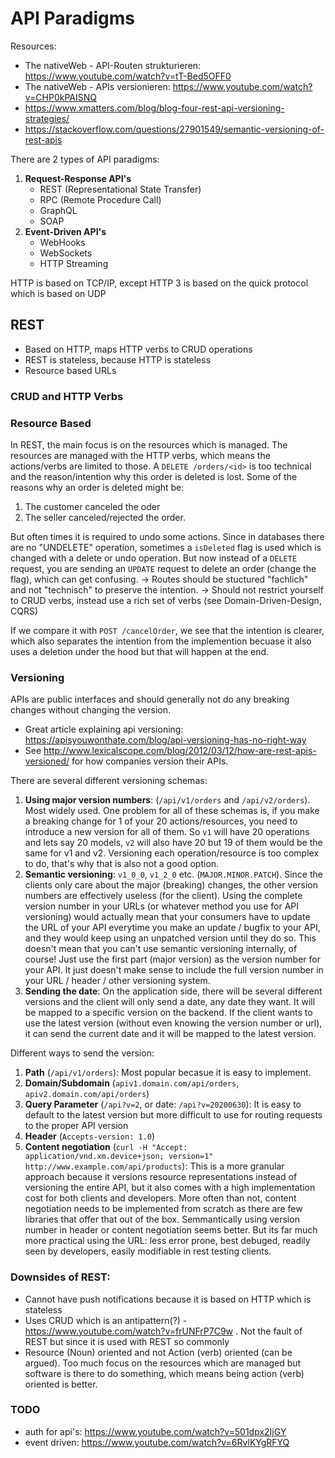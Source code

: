 
# API Paradigms

Resources:
 * The nativeWeb - API-Routen strukturieren: https://www.youtube.com/watch?v=tT-Bed5OFF0
 * The nativeWeb - APIs versionieren: https://www.youtube.com/watch?v=CHP0kPAISNQ
 * https://www.xmatters.com/blog/blog-four-rest-api-versioning-strategies/
 * https://stackoverflow.com/questions/27901549/semantic-versioning-of-rest-apis

There are 2 types of API paradigms:
 1. **Request-Response API's**
    - REST (Representational State Transfer)
    - RPC (Remote Procedure Call)
    - GraphQL
    - SOAP
 2. **Event-Driven API's**
    - WebHooks
    - WebSockets
    - HTTP Streaming

HTTP is based on TCP/IP, except HTTP 3 is based on the quick protocol which is based on UDP

## REST

 * Based on HTTP, maps HTTP verbs to CRUD operations
 * REST is stateless, because HTTP is stateless
 * Resource based URLs

### CRUD and HTTP Verbs


### Resource Based
In REST, the main focus is on the resources which is managed.
The resources are managed with the HTTP verbs, which means the actions/verbs are limited to those. 
A `DELETE /orders/<id>` is too technical and the reason/intention why this order is deleted is lost. Some of the reasons why an order is deleted might be:
 1. The customer canceled the oder
 2. The seller canceled/rejected the order.

But often times it is required to undo some actions. Since in databases there are no "UNDELETE" operation, sometimes a `isDeleted` flag is used which is changed with a delete or undo operation. But now instead of a `DELETE` request, you are sending an `UPDATE` request to delete an order (change the flag), which can get confusing.
-> Routes should be stuctured "fachlich" and not "technisch" to preserve the intention.
-> Should not restrict yourself to CRUD verbs, instead use a rich set of verbs (see Domain-Driven-Design, CQRS)

If we compare it with `POST /cancelOrder`, we see that the intention is clearer, which also separates the intention from the implemention becuase it also uses a deletion under the hood but that will happen at the end.

### Versioning
APIs are public interfaces and should generally not do any breaking changes without changing the version.
 * Great article explaining api versioning: https://apisyouwonthate.com/blog/api-versioning-has-no-right-way
 * See http://www.lexicalscope.com/blog/2012/03/12/how-are-rest-apis-versioned/ for how companies version their APIs.

There are several different versioning schemas:
 1. **Using major version numbers**: (`/api/v1/orders` and `/api/v2/orders`). Most widely used. One problem for all of these schemas is, if you make a breaking change for 1 of your 20 actions/resources, you need to introduce a new version for all of them. So `v1` will have 20 operations and lets say 20 models, `v2` will also have 20 but 19 of them would be the same for v1 and v2. Versioning each operation/resource is too complex to do, that's why that is also not a good option.
 2. **Semantic versioning**: `v1_0_0`, `v1_2_0` etc. (`MAJOR.MINOR.PATCH`). Since the clients only care about the major (breaking) changes, the other version numbers are effectively useless (for the client). 
  Using the complete version number in your URLs (or whatever method you use for API versioning) would actually mean that your consumers have to update the URL of your API everytime you make an update / bugfix to your API, and they would keep using an unpatched version until they do so. This doesn't mean that you can't use semantic versioning internally, of course! Just use the first part (major version) as the version number for your API. It just doesn't make sense to include the full version number in your URL / header / other versioning system.
 3. **Sending the date**: On the application side, there will be several different versions and the client will only send a date, any date they want. It will be mapped to a specific version on the backend. If the client wants to use the latest version (without even knowing the version number or url), it can send the current date and it will be mapped to the latest version.

Different ways to send the version:
 1. **Path** (`/api/v1/orders`): Most popular becasue it is easy to implement. 
 2. **Domain/Subdomain** (`apiv1.domain.com/api/orders`, `apiv2.domain.com/api/orders`)
 3. **Query Parameter** (`/api?v=2`, or date: `/api?v=20200630`): It is easy to default to the latest version but more difficult to use for routing requests to the proper API version
 4. **Header** (`Accepts-version: 1.0`)
 5. **Content negotiation** (`curl -H "Accept: application/vnd.xm.device+json; version=1" http://www.example.com/api/products`): This is a more granular approach because it versions resource representations instead of versioning the entire API, but it also comes with a high implementation cost for both clients and developers. More often than not, content negotiation needs to be implemented from scratch as there are few libraries that offer that out of the box. Semmantically using version number in header or content negotiation seems better. But its far much more practical using the URL: less error prone, best debuged, readily seen by developers, easily modifiable in rest testing clients.

### Downsides of REST:
 * Cannot have push notifications because it is based on HTTP which is stateless
 * Uses CRUD which is an antipattern(?) - https://www.youtube.com/watch?v=frUNFrP7C9w . Not the fault of REST but since it is used with REST so commonly
 * Resource (Noun) oriented and not Action (verb) oriented (can be argued). Too much focus on the resources which are managed but software is there to do something, which means being action (verb) oriented is better.

### TODO
 * auth for api's: https://www.youtube.com/watch?v=501dpx2IjGY
 * event driven: https://www.youtube.com/watch?v=6RvlKYgRFYQ